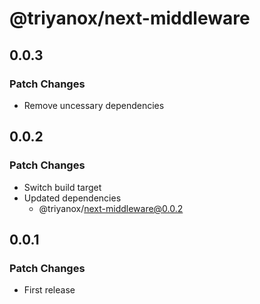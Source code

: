 # @triyanox/next-middleware

## 0.0.3

### Patch Changes

- Remove uncessary dependencies

## 0.0.2

### Patch Changes

- Switch build target
- Updated dependencies
  - @triyanox/next-middleware@0.0.2

## 0.0.1

### Patch Changes

- First release
